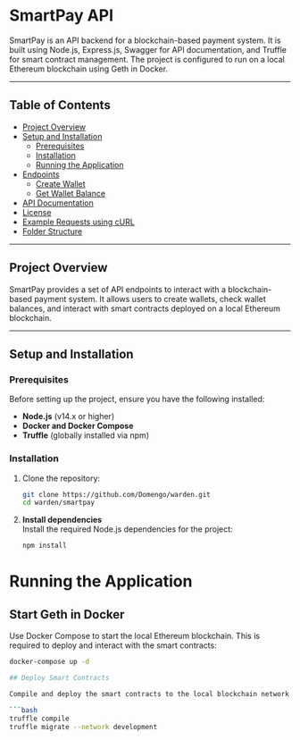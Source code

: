 # SmartPay API

SmartPay is an API backend for a blockchain-based payment system. It is built using Node.js, Express.js, Swagger for API documentation, and Truffle for smart contract management. The project is configured to run on a local Ethereum blockchain using Geth in Docker.

---

## Table of Contents
- [Project Overview](#project-overview)
- [Setup and Installation](#setup-and-installation)
  - [Prerequisites](#prerequisites)
  - [Installation](#installation)
  - [Running the Application](#running-the-application)
- [Endpoints](#endpoints)
  - [Create Wallet](#create-wallet)
  - [Get Wallet Balance](#get-wallet-balance)
- [API Documentation](#api-documentation)
- [License](#license)
- [Example Requests using cURL](#example-requests-using-curl)
- [Folder Structure](#folder-structure)

---

## Project Overview

SmartPay provides a set of API endpoints to interact with a blockchain-based payment system. It allows users to create wallets, check wallet balances, and interact with smart contracts deployed on a local Ethereum blockchain.

---

## Setup and Installation

### Prerequisites
Before setting up the project, ensure you have the following installed:
- **Node.js** (v14.x or higher)
- **Docker and Docker Compose**
- **Truffle** (globally installed via npm)

### Installation
1. Clone the repository:
   ```bash
   git clone https://github.com/Domengo/warden.git
   cd warden/smartpay
2. **Install dependencies**  
   Install the required Node.js dependencies for the project:  
   ```bash
   npm install

# Running the Application

## Start Geth in Docker
Use Docker Compose to start the local Ethereum blockchain. This is required to deploy and interact with the smart contracts:

```bash
docker-compose up -d

## Deploy Smart Contracts

Compile and deploy the smart contracts to the local blockchain network:

```bash
truffle compile
truffle migrate --network development


